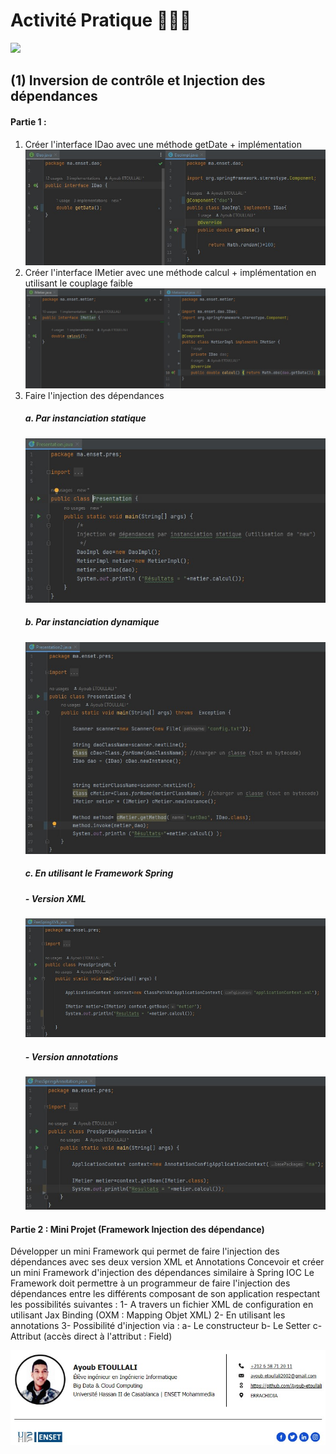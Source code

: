# Activité Pratique 👨🏻‍💻
![](https://miro.medium.com/max/647/1*PBTTH5RGrfT1RBXxr989XQ.png)

## (1) Inversion de contrôle et Injection des dépendances

#### Partie 1 :
1. Créer l'interface IDao avec une méthode getDate + implémentation
![](Activité%20Pratique%20N°%201/images/1.jpg)
2. Créer l'interface IMetier avec une méthode calcul + implémentation en utilisant le couplage faible
![](Activité%20Pratique%20N°%201/images/2.jpg)
3. Faire l'injection des dépendances          
      ##### a. Par instanciation statique 
      ![](Activité%20Pratique%20N°%201/images/3.a..jpg)
      ##### b. Par instanciation dynamique   
      ![](Activité%20Pratique%20N°%201/images/3.b..jpg)
      ##### c. En utilisant le Framework Spring
      ##### - Version XML
      ![](Activité%20Pratique%20N°%201/images/3.c.1..jpg)
      ##### - Version annotations
      ![](Activité%20Pratique%20N°%201/images/3.c.2..jpg)
              
#### Partie 2 : Mini Projet (Framework Injection des dépendance)
Développer un mini Framework qui permet de faire l'injection des dépendances avec ses deux version XML et Annotations
Concevoir et créer un mini Framework d'injection des dépendances similaire à Spring IOC
Le Framework doit permettre à un programmeur de faire l'injection des dépendances entre les différents composant de son application respectant les possibilités suivantes : 
1- A travers un fichier XML de configuration en utilisant Jax Binding (OXM : Mapping Objet XML)
2- En utilisant les annotations
3- Possibilité d'injection via :
    a- Le constructeur
    b- Le Setter
    c- Attribut (accès direct à l'attribut : Field)

![](ayoub.jpg)
